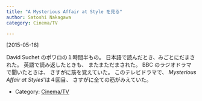 ```yaml
---
title: "A Mysterious Affair at Style を見る"
author: Satoshi Nakagawa
category: Cinema/TV

---
```


[2015-05-16]  

 David Suchet のポワロの１時間半もの。
日本語で読んだとき、みごとにだまされた。
英語で読み返したときも、
またまただまされた。
BBC のラジオドラマで聞いたときは、
さすがに筋を覚えていた。
このテレビドラマで、
_Mysterious Affair at Styles_'は４回目、
さすがに全ての筋がみえていた。

- Category: [Cinema/TV](/categories.html#Cinema/TV)

